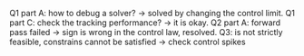 Q1 part A: how to debug a solver? -> solved by changing the control limit. 
Q1 part C: check the tracking performance? -> it is okay. 
Q2 part A: forward pass failed -> sign is wrong in the control law, resolved. 
Q3: is not strictly feasible, constrains cannot be satisfied
    -> check control spikes